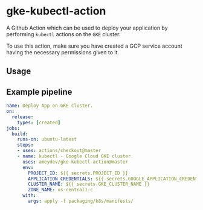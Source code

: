 # gke-kubectl-action
A Github Action which can be used to deploy your application by performing `kubectl` actions on the `GKE` cluster.

To use this action, make sure you have created a GCP service account having the necessary permissions given to it.

## Usage

## Example pipeline

```yaml
name: Deploy App on GKE cluster.
on:
  release:
    types: [created]
jobs:
  build:
    runs-on: ubuntu-latest
    steps:
    - uses: actions/checkout@master
    - name: kubectl - Google Cloud GKE cluster.
      uses: ameydev/gke-kubectl-action@master
      env:
        PROJECT_ID: ${{ secrets.PROJECT_ID }}
        APPLICATION_CREDENTIALS: ${{ secrets.GOOGLE_APPLICATION_CREDENTIALS }}
        CLUSTER_NAME: ${{ secrets.GKE_CLUSTER_NAME }}
        ZONE_NAME: us-central1-c
      with:
        args: apply -f packaging/k8s/manifests/
```
